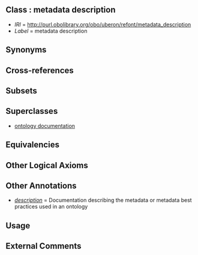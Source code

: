 
## Class : metadata description

 * *IRI* = http://purl.obolibrary.org/obo/uberon/refont/metadata_description
 * *Label* = metadata description

## Synonyms


## Cross-references


## Subsets


## Superclasses

 * [ontology documentation](../../ontology/on/ontology_documentation.md)

## Equivalencies


## Other Logical Axioms


## Other Annotations

 * *[description](../../on/description.md)* = Documentation describing the metadata or metadata best practices used in an ontology

## Usage


## External Comments

